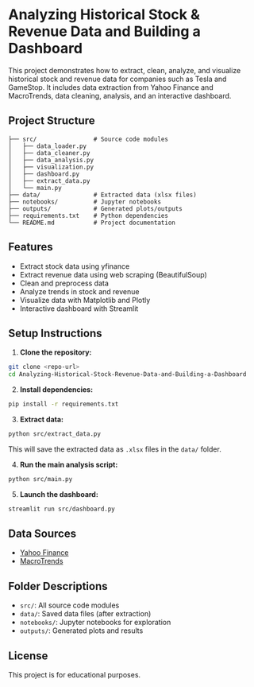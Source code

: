 
# Analyzing Historical Stock & Revenue Data and Building a Dashboard

This project demonstrates how to extract, clean, analyze, and visualize historical stock and revenue data for companies such as Tesla and GameStop. It includes data extraction from Yahoo Finance and MacroTrends, data cleaning, analysis, and an interactive dashboard.

## Project Structure


```text
├── src/                # Source code modules
│   ├── data_loader.py
│   ├── data_cleaner.py
│   ├── data_analysis.py
│   ├── visualization.py
│   ├── dashboard.py
│   ├── extract_data.py
│   └── main.py
├── data/               # Extracted data (xlsx files)
├── notebooks/          # Jupyter notebooks
├── outputs/            # Generated plots/outputs
├── requirements.txt    # Python dependencies
└── README.md           # Project documentation
```

## Features

- Extract stock data using yfinance
- Extract revenue data using web scraping (BeautifulSoup)
- Clean and preprocess data
- Analyze trends in stock and revenue
- Visualize data with Matplotlib and Plotly
- Interactive dashboard with Streamlit

## Setup Instructions


1. **Clone the repository:**



```sh
git clone <repo-url>
cd Analyzing-Historical-Stock-Revenue-Data-and-Building-a-Dashboard
```

2. **Install dependencies:**



```sh
pip install -r requirements.txt
```

3. **Extract data:**



```sh
python src/extract_data.py
```
This will save the extracted data as `.xlsx` files in the `data/` folder.

4. **Run the main analysis script:**



```sh
python src/main.py
```

5. **Launch the dashboard:**



```sh
streamlit run src/dashboard.py
```

## Data Sources

- [Yahoo Finance](https://finance.yahoo.com/)
- [MacroTrends](https://www.macrotrends.net/)

## Folder Descriptions

- `src/`: All source code modules
- `data/`: Saved data files (after extraction)
- `notebooks/`: Jupyter notebooks for exploration
- `outputs/`: Generated plots and results

## License

This project is for educational purposes.

